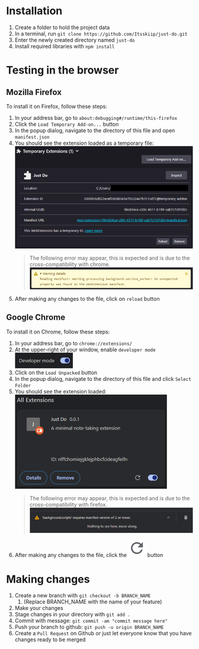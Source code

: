 # Installation
1. Create a folder to hold the project data
2. In a terminal, run ```git clone https://github.com/Itsskiip/just-do.git```
3. Enter the newly created directory named ```just-do```
4. Install required libraries with ```npm install```

# Testing in the browser
## Mozilla Firefox
To install it on Firefox, follow these steps:
1. In your address bar, go to ```about:debugging#/runtime/this-firefox```
2. Click the ```Load Temporary Add-on...``` button
3. In the popup dialog, navigate to the directory of this file and open ```manifest.json```
4. You should see the extension loaded as a temporary file:
![temp ext](imgs/ff-tempext.png)
   > The following error may appear, this is expected and is due to the cross-compatibility with chrome. ![firefox error](imgs/ff-error.png)
5. After making any changes to the file, click on ```reload``` button

## Google Chrome
To install it on Chrome, follow these steps:
1. In your address bar, go to ```chrome://extensions/```
2. At the upper-right of your window, enable ```developer mode```
![developer mode](imgs/ch-devmode.png)
3. Click on the ```Load Unpacked``` button
4. In the popup dialog, navigate to the directory of this file and click ```Select Folder```
5. You should see the extension loaded:
![extensions](imgs/ch-extensions.png)
   > The following error may appear, this is expected and is due to the cross-compatibility with firefox. ![chrome error](imgs/ch-error.png)
6. After making any changes to the file, click the ![reload](imgs/icon_refresh.svg) button

# Making changes
1. Create a new branch with ```git checkout -b BRANCH_NAME```
   1. (Replace BRANCH_NAME with the name of your feature)
2. Make your changes
3. Stage changes in your directory with ```git add .```
4. Commit with message: ```git commit -am "commit message here"```
5. Push your branch to github: ```git push -u origin BRANCH_NAME```
6. Create a ```Pull Request``` on Github or just let everyone know that you have changes ready to be merged